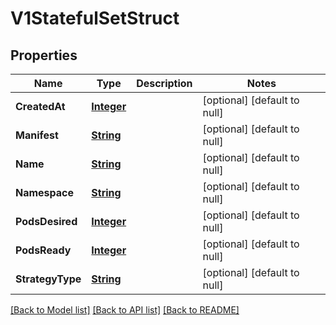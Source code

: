 # V1StatefulSetStruct
## Properties

Name | Type | Description | Notes
------------ | ------------- | ------------- | -------------
**CreatedAt** | [**Integer**](integer.md) |  | [optional] [default to null]
**Manifest** | [**String**](string.md) |  | [optional] [default to null]
**Name** | [**String**](string.md) |  | [optional] [default to null]
**Namespace** | [**String**](string.md) |  | [optional] [default to null]
**PodsDesired** | [**Integer**](integer.md) |  | [optional] [default to null]
**PodsReady** | [**Integer**](integer.md) |  | [optional] [default to null]
**StrategyType** | [**String**](string.md) |  | [optional] [default to null]

[[Back to Model list]](../README.md#documentation-for-models) [[Back to API list]](../README.md#documentation-for-api-endpoints) [[Back to README]](../README.md)

